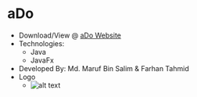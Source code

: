# aDo 
* Download/View @ [aDo Website](https://maruf22-dev.github.io/GameOfLife/)
* Technologies:
  - Java
  - JavaFx
* Developed By: Md. Maruf Bin Salim & Farhan Tahmid
* Logo
  - ![alt text](https://firebasestorage.googleapis.com/v0/b/portfolio-projects-16bb0.appspot.com/o/aDo.ico?alt=media&token=98b4bc70-0c8e-4b13-809a-48edf5831773)

